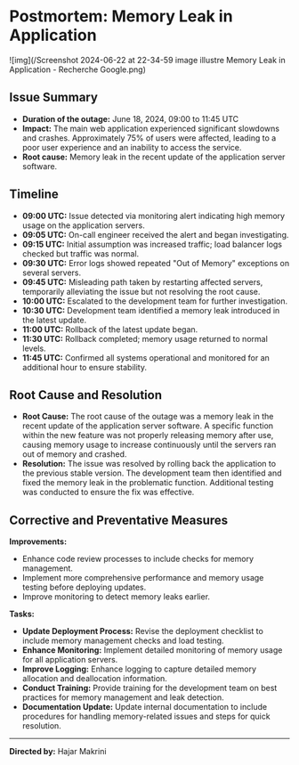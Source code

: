 # Postmortem: Memory Leak in Application
![img](/Screenshot 2024-06-22 at 22-34-59 image illustre Memory Leak in Application - Recherche Google.png)

## Issue Summary

- **Duration of the outage:** June 18, 2024, 09:00 to 11:45 UTC
- **Impact:** The main web application experienced significant slowdowns and crashes. Approximately 75% of users were affected, leading to a poor user experience and an inability to access the service.
- **Root cause:** Memory leak in the recent update of the application server software.

## Timeline

- **09:00 UTC:** Issue detected via monitoring alert indicating high memory usage on the application servers.
- **09:05 UTC:** On-call engineer received the alert and began investigating.
- **09:15 UTC:** Initial assumption was increased traffic; load balancer logs checked but traffic was normal.
- **09:30 UTC:** Error logs showed repeated "Out of Memory" exceptions on several servers.
- **09:45 UTC:** Misleading path taken by restarting affected servers, temporarily alleviating the issue but not resolving the root cause.
- **10:00 UTC:** Escalated to the development team for further investigation.
- **10:30 UTC:** Development team identified a memory leak introduced in the latest update.
- **11:00 UTC:** Rollback of the latest update began.
- **11:30 UTC:** Rollback completed; memory usage returned to normal levels.
- **11:45 UTC:** Confirmed all systems operational and monitored for an additional hour to ensure stability.

## Root Cause and Resolution

- **Root Cause:** The root cause of the outage was a memory leak in the recent update of the application server software. A specific function within the new feature was not properly releasing memory after use, causing memory usage to increase continuously until the servers ran out of memory and crashed.
- **Resolution:** The issue was resolved by rolling back the application to the previous stable version. The development team then identified and fixed the memory leak in the problematic function. Additional testing was conducted to ensure the fix was effective.

## Corrective and Preventative Measures

**Improvements:**
- Enhance code review processes to include checks for memory management.
- Implement more comprehensive performance and memory usage testing before deploying updates.
- Improve monitoring to detect memory leaks earlier.

**Tasks:**
- **Update Deployment Process:** Revise the deployment checklist to include memory management checks and load testing.
- **Enhance Monitoring:** Implement detailed monitoring of memory usage for all application servers.
- **Improve Logging:** Enhance logging to capture detailed memory allocation and deallocation information.
- **Conduct Training:** Provide training for the development team on best practices for memory management and leak detection.
- **Documentation Update:** Update internal documentation to include procedures for handling memory-related issues and steps for quick resolution.

---

**Directed by:** Hajar Makrini

